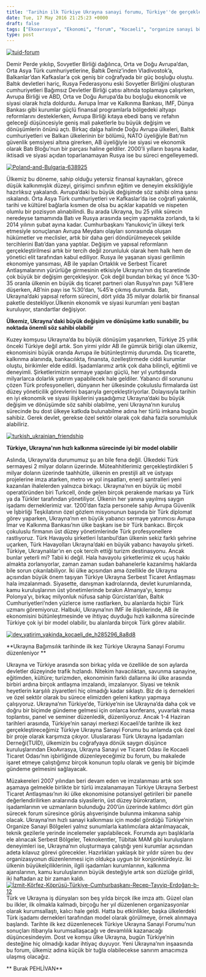```yaml
---
title: 'Tarihin ilk Türkiye Ukrayna sanayi forumu, Türkiye''de gerçekleşiyor, Burak Pehlivan'
date: Tue, 17 May 2016 21:25:23 +0000
draft: false
tags: ["Ekoavrasya", "Ekonomi", "forum", "Kocaeli", "organize sanayi bölgesi", "Orta Asya", "sanayi", "Serbest Bölgeler", "Sovyetler Birliği", "teknokent", "Tübitak MAM", "TUİD", "TUİD (Türk Ukrayna İşadamları Derneği)", "Türkiye Ukrayna sanayi forumu", "Ukrayna Ticaret ve Sanayi Odası", "Uluslararası Türk Ukrayna İşadamları Derneği", "Uluslarası İlişkiler"]
type: post
---
```


[![tuid-forum](https://burakpehlivan.org/wp-content/uploads/2016/05/tuid-forum1.jpg)](https://burakpehlivan.org/wp-content/uploads/2016/05/tuid-forum1.jpg)

Demir Perde yıkılıp, Sovyetler Birliği dağılınca, Orta ve Doğu Avrupa’dan, Orta Asya Türk cumhuriyetlerine, Baltık Deniz’inden Vladivostok’a, Balkanlar’dan Kafkaslar’a çok geniş bir coğrafyada bir güç boşluğu oluştu. Baltık devletleri hariç, Rusya Federasyonu eski Sovyetler Birliğini oluşturan cumhuriyetleri Bağımsız Devletler Birliği çatısı altında toplamaya çalışırken, Avrupa Birliği ve ABD, Orta ve Doğu Avrupa’da bu boşluğu ekonomik ve siyasi olarak hızla doldurdu. Avrupa İmar ve Kalkınma Bankası, IMF, Dünya Bankası gibi kurumlar güçlü finansal programlarla bölgedeki altyapı reformlarını desteklerken, Avrupa Birliği kıtaya ebedi barış ve refahın geleceği düşüncesiyle geniş mali paketlerle bu büyük değişim ve dönüşümlerin önünü açtı. Birkaç dalga halinde Doğu Avrupa ülkeleri, Baltık cumhuriyetleri ve Balkan ülkelerinin bir bölümü, NATO üyeliğiyle Batı’nın güvenlik şemsiyesi altına girerken, AB üyeliğiyle ise siyasi ve ekonomik olarak Batı Bloğu’nun bir parçası haline geldiler. 2000’li yılların başına kadar, iktisadi ve siyasi açıdan toparlanamayan Rusya ise bu süreci engelleyemedi.

[![Poland-and-Bulgaria-638925](https://burakpehlivan.org/wp-content/uploads/2016/05/Poland-and-Bulgaria-638925.jpg)](https://burakpehlivan.org/wp-content/uploads/2016/05/Poland-and-Bulgaria-638925.jpg)

Ülkemiz bu döneme, sahip olduğu yetersiz finansal kaynakları, görece düşük kalkınmışlık düzeyi, girişimci sınıfının eğitim ve deneyim eksikliğiyle hazırlıksız yakalandı. Avrupa’daki bu büyük değişimde söz sahibi olma şansı ıskalandı. Orta Asya Türk cumhuriyetleri ve Kafkaslar’da ise coğrafi yakınlık, tarihi ve kültürel bağlarla kısmen de olsa bu açıklar kapatıldı ve nispeten olumlu bir pozisyon alınabilindi. Bu arada Ukrayna, bu 25 yıllık sürecin neredeyse tamamında Batı ve Rusya arasında seçim yapmakta zorlandı, ta ki 2014 yılının şubat ayına kadar. Cumhurbaşkanı Yanukoviç’in ülkeyi terk etmesiyle sonuçlanan Avrupa Meydanı olayları sonrasında oluşan hükümetler ve meclisler, artık bir daha geri döndürülmeyecek şekilde tercihlerini Batı’dan yana yaptılar. Değişim ve yapısal reformların gerçekleştirilmesi artık bir tercih değil zorunluluk olarak hem halk hem de yönetici elit tarafından kabul ediliyor. Rusya ile yaşanan siyasi gerilimin ekonomiye yansıması, AB ile yapılan Ortaklık ve Serbest Ticaret Antlaşmalarının yürürlüğe girmesinin etkisiyle Ukrayna’nın dış ticaretinde çok büyük bir değişim gerçekleşiyor. Çok değil bundan birkaç yıl önce %30-35 oranla ülkenin en büyük dış ticaret partneri olan Rusya’nın payı %8’lere düşerken, AB’nin payı ise %30’dan, %45’e çıkmış durumda. Batı, Ukrayna’daki yapısal reform sürecini, dört yılda 35 milyar dolarlık bir finansal paketle destekliyor.Ülkenin ekonomik ve siyasi kurumları yeni baştan kuruluyor, standartlar değişiyor.

**Ülkemiz, Ukrayna'daki büyük değişim ve dönüşüme katkı sunabilir, bu noktada önemli söz sahibi olabilir**

Kuzey komşusu Ukrayna’da bu büyük dönüşüm yaşanırken, Türkiye 25 yıllık önceki Türkiye değil artık. Son yirmi yıldır AB ile gümrük birliği olan ülkemiz, ekonomisini büyük oranda Avrupa ile bütünleştirmiş durumda. Dış ticarette, kalkınma alanında, bankacılıkta, finansta, özelleştirmede ciddi kurumlar oluştu, birikimler elde edildi. İşadamlarımız artık çok daha bilinçli, eğitimli ve deneyimli. Şirketlerimizin sermaye yapıları güçlü, her yıl yurtdışında milyarlarca dolarlık yatırım yapabilecek hale geldiler. Yabancı dil sorununu çözen Türk profesyonelleri, dünyanın her ülkesinde çokuluslu firmalarda üst düzey yöneticilik görevlerini başarıyla gerçekleştiriyorlar. Dolayısıyla tarihin en iyi ekonomik ve siyasi ilişkilerini yaşadığımız Ukrayna’daki bu büyük değişim ve dönüşümde söz sahibi olabilme, yeni Ukrayna’nın kuruluş sürecinde bu dost ülkeye katkıda bulunabilme adına her türlü imkana bugün sahibiz. Gerek devlet, gerekse özel sektör olarak çok daha fazla sorumluluk alabiliriz.

[![turkish_ukrainian_friendship](https://burakpehlivan.org/wp-content/uploads/2015/10/turkish_ukrainian_friendship.png)](https://burakpehlivan.org/wp-content/uploads/2015/10/turkish_ukrainian_friendship.png)

**Türkiye, Ukrayna'nın hızlı kalkınma sürecinde iyi bir model olabilir**

Aslında, Ukrayna’da durumumuz şu an bile fena değil. Ülkedeki Türk sermayesi 2 milyar doların üzerinde. Müteahhitlerimiz gerçekleştirdikleri 5 milyar doların üzerinde taahhütle, ülkenin en prestijli alt ve üstyapı projelerine imza atarken, metro ve yol inşaatları, enerji santralleri yeni kazanılan ihalelerden yalnızca birkaçı. Ukrayna’nın en büyük üç mobil operatöründen biri Turkcell, önde gelen birçok perakende markası ya Türk ya da Türkler tarafından yönetiliyor. Ülkenin her yanına yayılmış saygın işadamı derneklerimiz var. 1200’dan fazla personele sahip Avrupa Güvenlik ve İşbirliği Teşkilatının özel gözlem misyonunun başında bir Türk diplomat görev yaparken, Ukrayna’nın en büyük yabancı sermaye yatırımcısı Avrupa İmar ve Kalkınma Bankası’nın ülke başkanı ise bir Türk bankacı. Birçok çokuluslu firmanın üst düzey yönetimlerinde Türk profesyonellere rastlıyoruz. Türk Havayolu şirketleri İstanbul’dan ülkenin sekiz farklı şehrine uçarken, Türk Havayolları Ukrayna’daki en büyük yabancı havayolu şirketi. Türkiye, Ukraynalılar’ın en çok tercih ettiği turizm destinasyonu. Ancak bunlar yeterli mi? Tabii ki değil. Hala havayolu şirketlerimiz ek uçuş hakkı almakta zorlanıyorlar, zaman zaman sudan bahanelerle kazanılmış haklarda bile sorun çıkarılabiliyor. İki ülke açısından ama özellikle de Ukrayna açısından büyük önem taşıyan Türkiye Ukrayna Serbest Ticaret Antlaşması hala imzalanmadı. Siyasette, danışman kadrolarında, devlet kurumlarında, kamu kuruluşlarının üst yönetimlerinde bırakın Almanya’yı, komşu Polonya’yı, birkaç milyonluk nüfusa sahip Gürcistan’dan, Baltık Cumhuriyetleri’nden yüzlerce isme rastlarken, bu alanlarda hiçbir Türk uzmanı göremiyoruz. Halbuki, Ukrayna’nın IMF ile ilişkilerinde, AB ile ekonomisini bütünleştmesinde ve ihtiyaç duyduğu hızlı kalkınma sürecinde Türkiye çok iyi bir model olabilir, bu alanlarda birçok Türk görev alabilir.

[![dev_yatirim_yakinda_kocaeli_de_h285296_8a8d8](https://burakpehlivan.org/wp-content/uploads/2016/05/dev_yatirim_yakinda_kocaeli_de_h285296_8a8d8.jpg)](https://burakpehlivan.org/wp-content/uploads/2016/05/dev_yatirim_yakinda_kocaeli_de_h285296_8a8d8.jpg)

**Ukrayna Bağımsılık tarihinde ilk kez Türkiye Ukrayna Sanayi Forumu düzenleniyor **

Ukrayna ve Türkiye arasında son birkaç yılda ve özellikle de son aylarda devletler düzeyinde trafik hızlandı. Nitekim havacılıktan, savunma sanayine, eğitimden, kültüre; turizmden, ekonominin farklı dallarına iki ülke arasında birbiri ardına birçok antlaşma imzalandı, imzalanıyor. Siyasi ve teknik heyetlerin karşılılı ziyaretleri hiç olmadığı kadar sıklaştı. Biz de iş dernekleri ve özel sektör olarak bu sürece elimizden geleni katkıyı yapmaya çalışıyoruz. Ukrayna’nın Türkiye’de, Türkiye’nin ise Ukrayna’da daha çok ve doğru bir biçimde gündeme gelmesi için onlarca konferans, yuvarlak masa toplantısı, panel ve seminer düzenledik, düzenliyoruz. Ancak 1-4 Haziran tarihleri arasında, Türkiye’nin sanayi merkezi Kocaeli’de tarihte ilk kez gerçekleştireceğimiz Türkiye Ukrayna Sanayi Forumu bu anlamda çok özel bir proje olarak karşımıza çıkıyor. Uluslararası Türk Ukrayna İşadamları Derneği(TUİD), ülkemizin bu coğrafyaya dönük saygın düşünce kuruluşlarından EkoAvrasya, Ukrayna Sanayi ve Ticaret Odası ile Kocaeli Ticaret Odası’nın işbirliğinde düzenleyeceğimiz bu forum, bu makalede işaret etmeye çalıştığımız birçok konunun toplu olarak ve geniş bir biçimde gündeme gelmesini sağlayacak.

Müzakereleri 2007 yılından beri devam eden ve imzalanması artık son aşamaya gelmekle birlikte bir türlü imzalanamayan Türkiye Ukrayna Serbest Ticaret Antlaşması’nın iki ülke ekonomisine potansiyel getirileri bir panelle değerlendirilirken aralarında siyasilerin, üst düzey bürokratların, işadamlarının ve uzmanların bulunduğu 200’ün üzerinde katılımcı dört gün sürecek forum süresince görüş alışverişinde bulunma imkanına sahip olacak. Ukrayna’nın hızlı sanayi kalkınması için model gördüğü Türkiye’nin Organize Sanayi Bölgeleri yalnız sunumlarla katılımcılara aktarılmayacak, teknik gezilerle yerinde incelemeler yapılabilecek. Forumda ayrı başlıklarla ele alınacak Serbest Bölgeler, Teknokentler, Tübitak MAM gibi kuruluşların deneyimleri ise, Ukrayna’nın oluşturmaya çalıştığı yeni kurumlar açısından adeta kılavuz görevi görecekler. Hazırlıkları yaklaşık bir yıldır süren bu dev organizasyonun düzenlenmesi için oldukça uygun bir konjonktürdeyiz. İki ülkenin büyükelçiliklerinin, ilgili işadamları kurumlarının, kalkınma ajanslarının, kamu kuruluşlarının büyük desteğiyle artık son düzlüğe girildi, iki haftadan az bir zaman kaldı.
[![İzmit-Körfez-Köprüsü-Türkiye-Cumhurbaşkanı-Recep-Tayyip-Erdoğan-b-12](https://burakpehlivan.org/wp-content/uploads/2016/05/İzmit-Körfez-Köprüsü-Türkiye-Cumhurbaşkanı-Recep-Tayyip-Erdoğan-b-12.jpg)](https://burakpehlivan.org/wp-content/uploads/2016/05/İzmit-Körfez-Köprüsü-Türkiye-Cumhurbaşkanı-Recep-Tayyip-Erdoğan-b-12.jpg)
Türk ve Ukrayna iş dünyaları son beş yılda birçok ilke imza attı. Güzel olan bu ilkler, ilk olmakla kalmadı, birçoğu her yıl düzenlenen organizasyonlar olarak kurumsallaştı, kalıcı hale geldi. Hatta bu etkinlikler, başka ülkelerdeki Türk işadamı dernekleri tarafından model olarak görülmeye, örnek alınmaya başlandı. Tarihte ilk kez düzenlenecek Türkiye Ukrayna Sanayi Forumu’nun sonuçları itibarıyla kurumsallaşacağı ve devamlılık kazanacağı düşüncesindeyim. Dost ve komşu ülke Ukrayna, bugün Türkiye’nin desteğine hiç olmadığı kadar ihtiyaç duyuyor. Yeni Ukrayna’nın inşaasında bu forum, ülkemiz adına küçük bir tuğla olabilecekse sanırım amacımıza ulaşmış olacağız.

**
Burak PEHLİVAN**